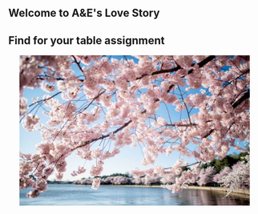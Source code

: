 ## Welcome to A&E's Love Story

## Find for your table assignment

<p align="center">
  <img width="460" height="300" src="cherry-blossoms-washington-dc-april-01-2019-418x.jpg">
</p>


